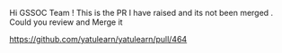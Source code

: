 Hi GSSOC Team ! 
This is the PR I have raised and its not been merged .
Could you review and Merge it 

https://github.com/yatulearn/yatulearn/pull/464
